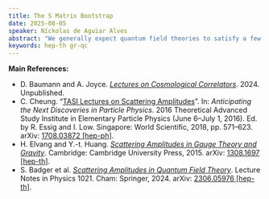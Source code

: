 ```yaml
---
title: The S Matrix Bootstrap
date: 2025-08-05
speaker: Níckolas de Aguiar Alves
abstract: "We generally expect quantum field theories to satisfy a few consistency constraints. Some examples may include locality, unitarity, causality, and certain suitable symmetries (such as Poincaré). Surprisingly, this small number of consistency considerations imposes extreme limitations on what is an acceptable quantum field theory. In this seminar, I will discuss these ideas in the context of the S matrix bootstrap as an introduction to modern amplitude methods in quantum field theory. As a practical example, I plan to derive the equivalence principle from field-theoretic considerations."
keywords: hep-th gr-qc
---
```


**Main References:**
 - D. Baumann and A. Joyce. [*Lectures on Cosmological Correlators*](https://github.com/ddbaumann/cosmo-correlators/blob/main/LectureNotes-July2024.pdf). 2024. Unpublished.
 - C. Cheung. “[TASI Lectures on Scattering Amplitudes](https://doi.org/10.1142/9789813233348_0008)”. In: *Anticipating the Next Discoveries in Particle Physics*. 2016 Theoretical Advanced Study Institute in Elementary Particle Physics (June 6–July 1, 2016). Ed. by R. Essig and I. Low. Singapore: World Scientific, 2018, pp. 571–623. arXiv: [1708.03872 [hep-ph]](https://arxiv.org/abs/1708.03872).
 - H. Elvang and Y.-t. Huang. [*Scattering Amplitudes in Gauge Theory and Gravity*](https://doi.org/10.1017/CBO9781107706620). Cambridge: Cambridge University Press, 2015. arXiv: [1308.1697 [hep-th]](https://arxiv.org/abs/1308.1697).
 - S. Badger et al. [*Scattering Amplitudes in Quantum Field Theory*](https://doi.org/10.1007/978-3-031-46987-9). Lecture Notes in Physics 1021. Cham: Springer, 2024. arXiv: [2306.05976 [hep-th]](https://arxiv.org/abs/2306.05976).
